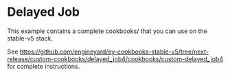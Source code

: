 # Delayed Job

This example contains a complete cookbooks/ that you can use on the stable-v5 stack.

See https://github.com/engineyard/ey-cookbooks-stable-v5/tree/next-release/custom-cookbooks/delayed_job4/cookbooks/custom-delayed_job4 for complete instructions.
